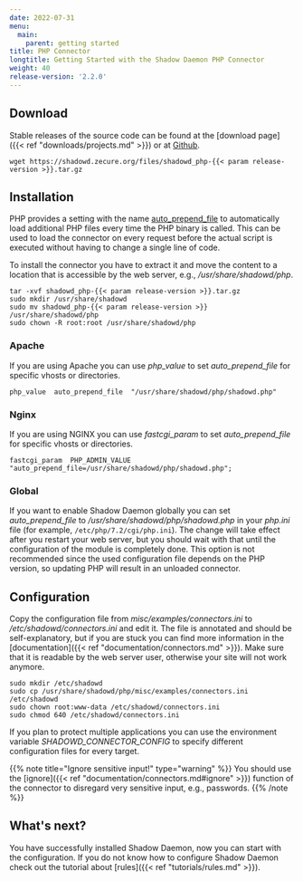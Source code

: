 ```yaml
---
date: 2022-07-31
menu:
  main:
    parent: getting started
title: PHP Connector
longtitle: Getting Started with the Shadow Daemon PHP Connector
weight: 40
release-version: '2.2.0'
---
```


## Download

Stable releases of the source code can be found at the [download page]({{< ref "downloads/projects.md" >}}) or at <a target="_blank" href="https://github.com/zecure/shadowd_php">Github</a>.

    wget https://shadowd.zecure.org/files/shadowd_php-{{< param release-version >}}.tar.gz

## Installation

PHP provides a setting with the name [auto_prepend_file](http://php.net/manual/en/ini.core.php#ini.auto-prepend-file) to automatically load additional PHP files every time the PHP binary is called.
This can be used to load the connector on every request before the actual script is executed without having to change a single line of code.

To install the connector you have to extract it and move the content to a location that is accessible by the web server, e.g., */usr/share/shadowd/php*.

    tar -xvf shadowd_php-{{< param release-version >}}.tar.gz
    sudo mkdir /usr/share/shadowd
    sudo mv shadowd_php-{{< param release-version >}} /usr/share/shadowd/php
    sudo chown -R root:root /usr/share/shadowd/php

### Apache

If you are using Apache you can use *php_value* to set *auto_prepend_file* for specific vhosts or directories.

    php_value  auto_prepend_file  "/usr/share/shadowd/php/shadowd.php"

### Nginx

If you are using NGINX you can use *fastcgi_param* to set *auto_prepend_file* for specific vhosts or directories.

    fastcgi_param  PHP_ADMIN_VALUE  "auto_prepend_file=/usr/share/shadowd/php/shadowd.php";

### Global

If you want to enable Shadow Daemon globally you can set *auto_prepend_file* to */usr/share/shadowd/php/shadowd.php* in your *php.ini* file (for example, `/etc/php/7.2/cgi/php.ini`).
The change will take effect after you restart your web server, but you should wait with that until the configuration of the module is completely done.
This option is not recommended since the used configuration file depends on the PHP version, so updating PHP will result in an unloaded connector.

## Configuration

Copy the configuration file from *misc/examples/connectors.ini* to */etc/shadowd/connectors.ini* and edit it.
The file is annotated and should be self-explanatory, but if you are stuck you can find more information in the [documentation]({{< ref "documentation/connectors.md" >}}).
Make sure that it is readable by the web server user, otherwise your site will not work anymore.

    sudo mkdir /etc/shadowd
    sudo cp /usr/share/shadowd/php/misc/examples/connectors.ini /etc/shadowd
    sudo chown root:www-data /etc/shadowd/connectors.ini
    sudo chmod 640 /etc/shadowd/connectors.ini

If you plan to protect multiple applications you can use the environment variable *SHADOWD_CONNECTOR_CONFIG* to specify different configuration files for every target.

{{% note title="Ignore sensitive input!" type="warning" %}}
You should use the [ignore]({{< ref "documentation/connectors.md#ignore" >}}) function of the connector to disregard very sensitive input, e.g., passwords.
{{% /note %}}

## What's next?

You have successfully installed Shadow Daemon, now you can start with the configuration.
If you do not know how to configure Shadow Daemon check out the tutorial about [rules]({{< ref "tutorials/rules.md" >}}).
